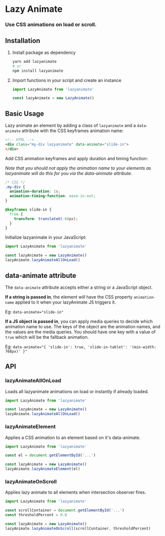 # Lazy Animate
### Use CSS animations on load or scroll.

## Installation

1. Install package as dependency
   ```bash
   yarn add lazyanimate
   # or
   npm install lazyanimate
   ```

2. Import functions in your script and create an instance
   ```js
   import LazyAnimate from 'lazyanimate'

   const lazyAnimate = new LazyAnimate()
   ```

## Basic Usage

Lazy animate an element by adding a class of `lazyanimate` and a `data-animate` attribute with the CSS keyframes animation name:

```html
<!-- HTML -->
<div class="my-div lazyanimate" data-animate="slide-in">
</div>
```

Add CSS animation keyframes and apply duration and timing function:

*Note that you should not apply the animation name to your elements as lazyanimate will do this for you via the data-animate attribute.*
```css
/* CSS */
.my-div {
  animation-duration: 1s;
  animation-timing-function: ease-in-out;
}

@keyframes slide-in {
  from {
    transform: translateX(-60px);
  }
}
```

Initialize lazyanimate in your JavaScript:

```js
import LazyAnimate from 'lazyanimate'

const lazyAnimate = new LazyAnimate()
lazyAnimate.lazyAnimateAllOnLoad()
```

## data-animate attribute

The `data-animate` attribute accepts either a string or a JavaScript object.

**If a string is passed in**, the element will have the CSS property `animation-name` applied to it when your lazyAnimate JS triggers it.

Eg: `data-animate="slide-in"`

**If a JS object is passed in**, you can apply media queries to decide which animation name to use.
The keys of the object are the animation names, and the values are the media queries. You should have one key with a value of `true` which will be the fallback animation.

Eg: `data-animate="{ 'slide-in': true, 'slide-in-tablet': '(min-width: 768px)' }"`

## API

### lazyAnimateAllOnLoad
Loads all lazyanimate animations on load or instantly if already loaded.

```js
import LazyAnimate from 'lazyanimate'

const lazyAnimate = new LazyAnimate()
lazyAnimate.lazyAnimateAllOnLoad()
```

### lazyAnimateElement
Applies a CSS animation to an element based on it's data-animate.

```js
import LazyAnimate from 'lazyanimate'

const el = document.getElementById('...')

const lazyAnimate = new LazyAnimate()
lazyAnimate.lazyAnimateElement(el)
```

### lazyAnimateOnScroll
Applies lazy animate to all elements when intersection observer fires.

```js
import LazyAnimate from 'lazyanimate'

const scrollContainer = document.getElementById('...')
const thresholdPercent = 0.8

const lazyAnimate = new LazyAnimate()
lazyAnimate.lazyAnimateOnScroll(scrollContainer, thresholdPercent)
```
